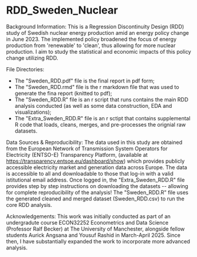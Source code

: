 # RDD_Sweden_Nuclear
Background Information:
This is a Regression Discontinuity Design (RDD) study of Swedish nuclear energy production amid an energy policy change in June 2023. The implemented policy broadened the focus of energy production from 'renewable' to 'clean', thus allowing for more nuclear production. I aim to study the statistical and economic impacts of this policy change utilizing RDD.

File Directories:
- The "Sweden_RDD.pdf" file is the final report in pdf form;
- The "Sweden_RDD.rmd" file is the r markdown file that was used to generate the fina report (knitted to pdf);
- The "Sweden_RDD.R" file is an r script that runs contains the main RDD analysis conducted (as well as some data construction, EDA and visualizations);
- The "Extra_Sweden_RDD.R" file is an r sctipt that contains supplemental R code that loads, cleans, merges, and pre-processes the orignial raw datasets.

Data Sources & Reproducibility:
The data used in this study are obtained from the European Network of Transmission System Operators for Electricity (ENTSO-E) Transparency Platform, (available at https://transparency.entsoe.eu/dashboard/show) which provides publicly accessible electricity market and generation data across Europe. The data is accessible to all and downloadable to those that log-in with a valid istitutional email address. Once logged in, the "Extra_Sweden_RDD.R" file provides step by step instructions on downloading the datasets -- allowing for complete reproducibility of the analysis! The "Sweden_RDD.R" file uses the generated cleaned and merged dataset (Sweden_RDD.csv) to run the core RDD analysis. 

Acknowledgements:
This work was initially conducted as part of an undergradute course ECON32252 Econometrics and Data Science (Professor Ralf Becker) at The University of Manchester, alongside fellow students Aurick Angsana and Yousuf Rashid in March-April 2025. Since then, I have substantially expanded the work to incorporate more advanced analysis. 
